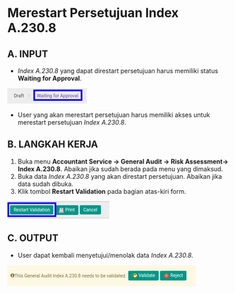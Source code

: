 # Merestart Persetujuan Index A.230.8

## A. INPUT

* *Index A.230.8* yang dapat direstart persetujuan harus memiliki status **Waiting for Approval**.

![](../../../img/index-a2308/status-waiting-for-approval.png)

* User yang akan merestart persetujuan harus memiliki akses untuk merestart persetujuan *Index A.230.8*.

## B. LANGKAH KERJA

1. Buka menu **Accountant Service -> General Audit -> Risk Assessment-> Index A.230.8**. Abaikan jika sudah berada pada menu yang dimaksud.
2. Buka data *Index A.230.8* yang akan direstart persetujuan. Abaikan jika data sudah dibuka.
3. Klik tombol **Restart Validation** pada bagian atas-kiri form.

![](../../../img/index-a2308/tombol-restart-validation.png)

## C. OUTPUT

* User dapat kembali menyetujui/menolak data *Index A.230.8*.

![](../../../img/index-a2308/output-restart-persetujuan.png)
